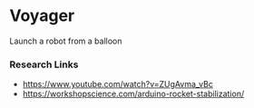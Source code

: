 # Voyager
Launch a robot from a balloon 

### Research Links 
* https://www.youtube.com/watch?v=ZUgAvma_vBc
* https://workshopscience.com/arduino-rocket-stabilization/
